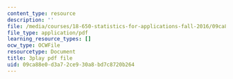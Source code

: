 ```yaml
---
content_type: resource
description: ''
file: /media/courses/18-650-statistics-for-applications-fall-2016/09ca88e0d3a72ce930a8bd7c8720b264_X-ix97pw0xY.pdf
file_type: application/pdf
learning_resource_types: []
ocw_type: OCWFile
resourcetype: Document
title: 3play pdf file
uid: 09ca88e0-d3a7-2ce9-30a8-bd7c8720b264
---
```

